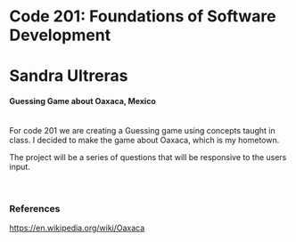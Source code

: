 # Code 201: Foundations of Software Development

# Sandra Ultreras

#### Guessing Game about Oaxaca, Mexico
<br>
For code 201 we are creating a Guessing game using concepts taught in class. I decided to make the game about Oaxaca, which is my hometown. <br>

The project will be a series of questions that will be responsive to the users input.
<br>
<br>
<br>
### References

https://en.wikipedia.org/wiki/Oaxaca
